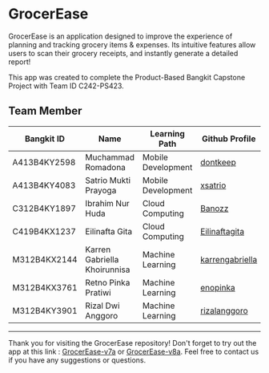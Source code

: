 # GrocerEase
GrocerEase is an application designed to improve the experience of planning and tracking grocery items & expenses. Its intuitive features allow users to scan their grocery receipts, and instantly generate a detailed report!

This app was created to complete the Product-Based Bangkit Capstone Project with Team ID C242-PS423.

## Team Member
| Bangkit ID | Name | Learning Path | Github Profile|
| -------- | ------- |------- |------- |
| A413B4KY2598   | Muchammad Romadona | Mobile Development | [dontkeep](https://github.com/dontkeep)
| A413B4KY4083 | Satrio Mukti Prayoga | Mobile Development | [xsatrio](https://github.com/xsatrio)
| C312B4KY1897 | Ibrahim Nur Huda | Cloud Computing | [Banozz](https://github.com/Banozz)
|C419B4KX1237 | Eilinafta Gita | Cloud Computing | [Eilinaftagita](https://github.com/Eilinaftagita)
|M312B4KX2144  | Karren Gabriella Khoirunnisa | Machine Learning | [karrengabriella](https://github.com/karrengabriella)
|M312B4KX3761| Retno Pinka Pratiwi | Machine Learning | [enopinka](https://github.com/enopinka)
|M312B4KY3901| Rizal Dwi Anggoro | Machine Learning | [rizalanggoro](https://github.com/rizalanggoro)

---

Thank you for visiting the GrocerEase repository! Don't forget to try out the app at this link : [GrocerEase-v7a](https://drive.google.com/file/d/1tqETsLyR4X2yoN6Ze1O4iksFSF937G6U/view?usp=drive_link) or [GrocerEase-v8a](https://drive.google.com/file/d/1I8AozvJ0amQZam9ulbcq51OVpvGiMUSC/view?usp=drive_link).
Feel free to contact us if you have any suggestions or questions.
